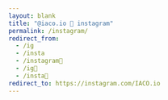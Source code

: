 ```yaml
---
layout: blank
title: "@iaco.io 📸 instagram"
permalink: /instagram/
redirect_from:
  - /ig
  - /insta
  - /instagram📸
  - /ig📸
  - /insta📸
redirect_to: https://instagram.com/IACO.io
---
```

